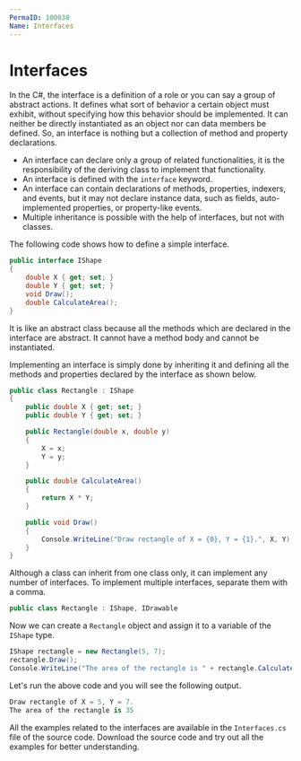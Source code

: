 ```yaml
---
PermaID: 100030
Name: Interfaces
---
```


# Interfaces

In the C#, the interface is a definition of a role or you can say a group of abstract actions. It defines what sort of behavior a certain object must exhibit, without specifying how this behavior should be implemented. It can neither be directly instantiated as an object nor can data members be defined. So, an interface is nothing but a collection of method and property declarations.


 - An interface can declare only a group of related functionalities, it is the responsibility of the deriving class to implement that functionality.
 - An interface is defined with the `interface` keyword.
 - An interface can contain declarations of methods, properties, indexers, and events, but it may not declare instance data, such as fields, auto-implemented properties, or property-like events.
 - Multiple inheritance is possible with the help of interfaces, but not with classes.

The following code shows how to define a simple interface.

```csharp
public interface IShape
{
    double X { get; set; }
    double Y { get; set; }
    void Draw();
    double CalculateArea();
}
```

It is like an abstract class because all the methods which are declared in the interface are abstract. It cannot have a method body and cannot be instantiated.

Implementing an interface is simply done by inheriting it and defining all the methods and properties declared by the interface as shown below.

```csharp
public class Rectangle : IShape
{
    public double X { get; set; }
    public double Y { get; set; }

    public Rectangle(double x, double y)
    {
        X = x;
        Y = y;
    }

    public double CalculateArea()
    {
        return X * Y;
    }

    public void Draw()
    {
        Console.WriteLine("Draw rectangle of X = {0}, Y = {1}.", X, Y);
    }
}
```

Although a class can inherit from one class only, it can implement any number of interfaces. To implement multiple interfaces, separate them with a comma.

```csharp
public class Rectangle : IShape, IDrawable
```

Now we can create a `Rectangle` object and assign it to a variable of the `IShape` type.

```csharp
IShape rectangle = new Rectangle(5, 7);
rectangle.Draw();
Console.WriteLine("The area of the rectangle is " + rectangle.CalculateArea());
```

Let's run the above code and you will see the following output.

```csharp
Draw rectangle of X = 5, Y = 7.
The area of the rectangle is 35
```

All the examples related to the interfaces are available in the `Interfaces.cs` file of the source code. Download the source code and try out all the examples for better understanding.

